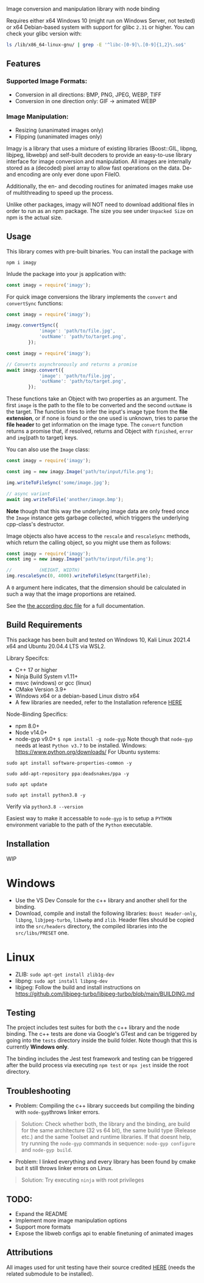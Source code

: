 Image conversion and manipulation library with node binding

Requires either x64 Windows 10 (might run on Windows Server, not tested)
or x64 Debian-based system with support for glibc `2.31` or higher.
You can check your glibc version with:
```bash
ls /lib/x86_64-linux-gnu/ | grep -E '^libc-[0-9]\.[0-9]{1,2}\.so$'
```

## Features
### Supported Image Formats:
- Conversion in all directions: BMP, PNG, JPEG, WEBP, TIFF
- Conversion in one direction only: GIF -> animated WEBP
### Image Manipulation:
- Resizing (unanimated images only)
- Flipping (unanimated images only)

Imagy is a library that uses a mixture of existing libraries (Boost::GIL, libpng, libjpeg, libwebp) and self-built decoders to provide
an easy-to-use library interface for image conversion and manipulation. All images are internally
stored as a (decoded) pixel array to allow fast operations on the data. De- and encoding are only
ever done upon FileIO.

Additionally, the en- and decoding routines for animated images make use of multithreading to
speed up the process.

Unlike other packages, imagy will NOT need to download additional files in order to run as an npm package.
The size you see under `Unpacked Size` on npm is the actual size.

## Usage
This library comes with pre-built binaries. You can install the package with
```
npm i imagy
```

Inlude the package into your js application with:
```js
const imagy = require('imagy');
```

For quick image conversions the library implements the `convert` and `convertSync` functions:
```js
const imagy = require('imagy');

imagy.convertSync({
            'image': 'path/to/file.jpg',
            'outName': 'path/to/target.png',
        });
```
```js
const imagy = require('imagy');

// Converts asynchronously and returns a promise
await imagy.convert({
            'image': 'path/to/file.jpg',
            'outName': 'path/to/target.png',
        });
```
These functions take an Object with two properties as an argument. The first `image` is the path to the file to be converted
and the second `outName` is the target. The function tries to infer the input's image type from the **file extension**,
or if none is found or the one used is unknown, tries to parse the **file header** to get information on the image type. 
The `convert` function returns a promise that, if resolved, returns
and Object with `finished`, `error` and `img`(path to target) keys.

You can also use the `Image` class:
```js
const imagy = require('imagy');

const img = new imagy.Image('path/to/input/file.png');

img.writeToFileSync('some/image.jpg');

// async variant
await img.writeToFile('another/image.bmp');
```
**Note** though that this way the underlying image data are only freed once the `Image` instance
gets garbage collected, which triggers the underlying cpp-class's destructor.

Image objects also have access to the `rescale` and `rescaleSync` methods, which return the 
calling object, so you might use them as follows:
```js
const imagy = require('imagy');
const img = new imagy.Image('path/to/input/file.png');

//          (HEIGHT, WIDTH)
img.rescaleSync(0, 4000).writeToFileSync(targetFile);
```
A `0` argument here indicates, that the dimension should be calculated in such a way that the image
proportions are retained.

See the [the according doc file](docs/BINDING.md) for a full documentation.

## Build Requirements
This package has been built and tested on Windows 10, Kali Linux 2021.4 x64
and Ubuntu 20.04.4 LTS via WSL2.

Library Specifcs:
- C++ 17 or higher
- Ninja Build System v1.11+
- msvc (windows) or gcc (linux)
- CMake Version 3.9+
- Windows x64 or a debian-based Linux distro x64
- A few libraries are needed, refer to the Installation reference [HERE](#installation)

Node-Binding Specifics:
- npm 8.0+
- Node v14.0+
- node-gyp v9.0+
`$ npm install -g node-gyp`
Note though that `node-gyp` needs at least `Python v3.7` to be installed.
Windows: https://www.python.org/downloads/
For Ubuntu systems:

`sudo apt install software-properties-common -y`

`sudo add-apt-repository ppa:deadsnakes/ppa -y`

`sudo apt update`

`sudo apt install python3.8 -y`

Verify via `python3.8 --version`

Easiest way to make it accessable to `node-gyp` is to setup a `PYTHON` environment variable to the path of the `Python` executable.

## Installation
WIP
# Windows
- Use the VS Dev Console for the c++ library and another shell for the binding.
- Download, compile and install the following libraries: `Boost Header-only`,
`libpng`, `libjpeg-turbo`, `libwebp` and `zlib`. Header files should be copied into the
`src/headers` directory, the compiled libraries into the `src/libs/PRESET` one.

# Linux
- ZLIB: `sudo apt-get install zlib1g-dev`
- libpng: `sudo apt install libpng-dev`
- libjpeg: Follow the build and install instructions on https://github.com/libjpeg-turbo/libjpeg-turbo/blob/main/BUILDING.md

## Testing
The project includes test suites for both the c++ library and the node binding. The c++ tests are 
done via Google's GTest and can be triggered by going into the `tests` directory inside the build folder.
Note though that this is currently **Windows only**.

The binding includes the Jest test framework and testing can be triggered after the build process via
executing `npm test` or `npx jest` inside the root directory.

## Troubleshooting
- Problem: Compiling the c++ library succeeds but compiling the binding with `node-gyp`throws linker errors. 
> Solution: Check whether both, the library and the binding, are build for the same architecture (32 vs 64 bit), the same build type  (Release etc.) and the same Toolset and runtime libraries.
If that doesnt help, try running the `node-gyp` commands in sequence: `node-gyp configure` and `node-gyp build`.
- Problem: I linked everything and every library has been found by cmake but it still throws linker errors on Linux.
> Solution: Try executing `ninja` with root privileges

## TODO:
- Expand the README
- Implement more image manipulation options
- Support more formats
- Expose the libweb configs api to enable finetuning of animated images

## Attributions
All images used for unit testing have their source credited [HERE](tests/media/ATTRIBUTIONS.md)
(needs the related submodule to be installed).
